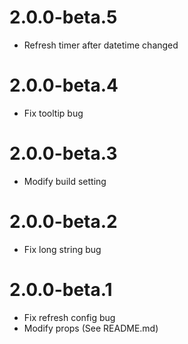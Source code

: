 # 2.0.0-beta.5

- Refresh timer after datetime changed 
# 2.0.0-beta.4

- Fix tooltip bug
# 2.0.0-beta.3

- Modify build setting

# 2.0.0-beta.2

- Fix long string bug

# 2.0.0-beta.1

- Fix refresh config bug
- Modify props (See README.md)
